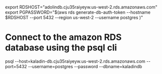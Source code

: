 export RDSHOST="adolindb.cju35raiyeyw.us-west-2.rds.amazonaws.com"
export PGPASSWORD="$(aws rds generate-db-auth-token --hostname $RDSHOST --port 5432 --region us-west-2 --username postgres )"

# Connect to the amazon RDS database using the psql cli 
psql --host=kaladin-db.cju35raiyeyw.us-west-2.rds.amazonaws.com --port=5432 --username=postgres --password  --dbname=kaladindb

